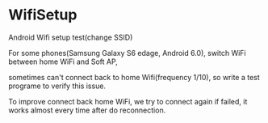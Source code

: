 # WifiSetup
Android Wifi setup test(change SSID)

For some phones(Samsung Galaxy S6 edage, Android 6.0), switch WiFi between home WiFi and Soft AP, 

sometimes can't connect back to home Wifi(frequency 1/10), so write a test programe to verify this issue.

To improve connect back home WiFi, we try to connect again if failed, it works almost every time after do reconnection.
